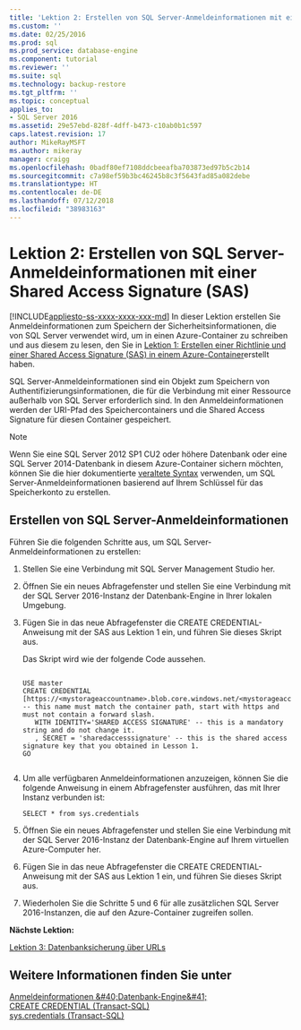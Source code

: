 ```yaml
---
title: 'Lektion 2: Erstellen von SQL Server-Anmeldeinformationen mit einer Shared Access Signature (SAS) | Microsoft-Dokumentation'
ms.custom: ''
ms.date: 02/25/2016
ms.prod: sql
ms.prod_service: database-engine
ms.component: tutorial
ms.reviewer: ''
ms.suite: sql
ms.technology: backup-restore
ms.tgt_pltfrm: ''
ms.topic: conceptual
applies_to:
- SQL Server 2016
ms.assetid: 29e57ebd-828f-4dff-b473-c10ab0b1c597
caps.latest.revision: 17
author: MikeRayMSFT
ms.author: mikeray
manager: craigg
ms.openlocfilehash: 0badf80ef7108ddcbeeafba703873ed97b5c2b14
ms.sourcegitcommit: c7a98ef59b3bc46245b8c3f5643fad85a082debe
ms.translationtype: HT
ms.contentlocale: de-DE
ms.lasthandoff: 07/12/2018
ms.locfileid: "38983163"
---
```

# <a name="lesson-2-create-a-sql-server-credential-using-a-shared-access-signature"></a>Lektion 2: Erstellen von SQL Server-Anmeldeinformationen mit einer Shared Access Signature (SAS)
[!INCLUDE[appliesto-ss-xxxx-xxxx-xxx-md](../includes/appliesto-ss-xxxx-xxxx-xxx-md.md)]
In dieser Lektion erstellen Sie Anmeldeinformationen zum Speichern der Sicherheitsinformationen, die von SQL Server verwendet wird, um in einen Azure-Container zu schreiben und aus diesem zu lesen, den Sie in [Lektion 1: Erstellen einer Richtlinie und einer Shared Access Signature (SAS) in einem Azure-Container](../relational-databases/lesson-1-create-stored-access-policy-and-shared-access-signature.md)erstellt haben.  
  
SQL Server-Anmeldeinformationen sind ein Objekt zum Speichern von Authentifizierungsinformationen, die für die Verbindung mit einer Ressource außerhalb von SQL Server erforderlich sind. In den Anmeldeinformationen werden der URI-Pfad des Speichercontainers und die Shared Access Signature für diesen Container gespeichert.  
  
> [!NOTE]  
> Wenn Sie eine SQL Server 2012 SP1 CU2 oder höhere Datenbank oder eine SQL Server 2014-Datenbank in diesem Azure-Container sichern möchten, können Sie die hier dokumentierte [veraltete Syntax](https://technet.microsoft.com/library/dn435916(v=sql.120).aspx) verwenden, um SQL Server-Anmeldeinformationen basierend auf Ihrem Schlüssel für das Speicherkonto zu erstellen.  
  
## <a name="create-sql-server-credential"></a>Erstellen von SQL Server-Anmeldeinformationen  
Führen Sie die folgenden Schritte aus, um SQL Server-Anmeldeinformationen zu erstellen:  
  
1.  Stellen Sie eine Verbindung mit SQL Server Management Studio her.  
  
2.  Öffnen Sie ein neues Abfragefenster und stellen Sie eine Verbindung mit der SQL Server 2016-Instanz der Datenbank-Engine in Ihrer lokalen Umgebung.  
  
3.  Fügen Sie in das neue Abfragefenster die CREATE CREDENTIAL-Anweisung mit der SAS aus Lektion 1 ein, und führen Sie dieses Skript aus.  
  
    Das Skript wird wie der folgende Code aussehen.  
  
    ```Transact-SQL  
  
    USE master  
    CREATE CREDENTIAL [https://<mystorageaccountname>.blob.core.windows.net/<mystorageaccountcontainername>] -- this name must match the container path, start with https and must not contain a forward slash.  
       WITH IDENTITY='SHARED ACCESS SIGNATURE' -- this is a mandatory string and do not change it.   
       , SECRET = 'sharedaccesssignature' -- this is the shared access signature key that you obtained in Lesson 1.   
    GO  
  
    ```  
  
4.  Um alle verfügbaren Anmeldeinformationen anzuzeigen, können Sie die folgende Anweisung in einem Abfragefenster ausführen, das mit Ihrer Instanz verbunden ist:  
  
    ```Transact-SQL  
    SELECT * from sys.credentials  
    ```  
  
5.  Öffnen Sie ein neues Abfragefenster und stellen Sie eine Verbindung mit der SQL Server 2016-Instanz der Datenbank-Engine auf Ihrem virtuellen Azure-Computer her.  
  
6.  Fügen Sie in das neue Abfragefenster die CREATE CREDENTIAL-Anweisung mit der SAS aus Lektion 1 ein, und führen Sie dieses Skript aus.  
  
7.  Wiederholen Sie die Schritte 5 und 6 für alle zusätzlichen SQL Server 2016-Instanzen, die auf den Azure-Container zugreifen sollen.  
  
**Nächste Lektion:**  
  
[Lektion 3: Datenbanksicherung über URLs](../relational-databases/lesson-3-database-backup-to-url.md)  
  
## <a name="see-also"></a>Weitere Informationen finden Sie unter  

  [Anmeldeinformationen &amp;#40;Datenbank-Engine&amp;#41;](../relational-databases/security/authentication-access/credentials-database-engine.md)  
[CREATE CREDENTIAL &#40;Transact-SQL&#41;](../t-sql/statements/create-credential-transact-sql.md)  
[sys.credentials &#40;Transact-SQL&#41;](../relational-databases/system-catalog-views/sys-credentials-transact-sql.md)  
  

